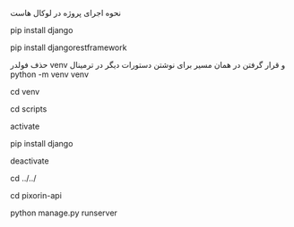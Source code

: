 نحوه اجرای پروژه در لوکال هاست 




pip install django




pip install djangorestframework

حذف فولدر venv و قرار گرفتن در همان مسیر برای نوشتن دستورات دیگر در ترمینال 
python -m venv venv





cd venv





cd scripts





activate






pip install django





deactivate





cd ../../





cd pixorin-api





python manage.py runserver
